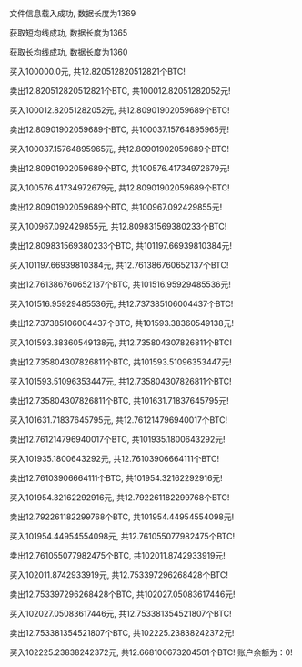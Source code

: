 文件信息载入成功, 数据长度为1369

获取短均线成功, 数据长度为1365

获取长均线成功, 数据长度为1360

买入100000.0元, 共12.820512820512821个BTC!

卖出12.820512820512821个BTC, 共100012.82051282052元!

买入100012.82051282052元, 共12.80901902059689个BTC!

卖出12.80901902059689个BTC, 共100037.15764895965元!

买入100037.15764895965元, 共12.80901902059689个BTC!

卖出12.80901902059689个BTC, 共100576.41734972679元!

买入100576.41734972679元, 共12.80901902059689个BTC!

卖出12.80901902059689个BTC, 共100967.092429855元!

买入100967.092429855元, 共12.809831569380233个BTC!

卖出12.809831569380233个BTC, 共101197.66939810384元!

买入101197.66939810384元, 共12.761386760652137个BTC!

卖出12.761386760652137个BTC, 共101516.95929485536元!

买入101516.95929485536元, 共12.737385106004437个BTC!

卖出12.737385106004437个BTC, 共101593.38360549138元!

买入101593.38360549138元, 共12.735804307826811个BTC!

卖出12.735804307826811个BTC, 共101593.51096353447元!

买入101593.51096353447元, 共12.735804307826811个BTC!

卖出12.735804307826811个BTC, 共101631.71837645795元!

买入101631.71837645795元, 共12.761214796940017个BTC!

卖出12.761214796940017个BTC, 共101935.1800643292元!

买入101935.1800643292元, 共12.76103906664111个BTC!

卖出12.76103906664111个BTC, 共101954.32162292916元!

买入101954.32162292916元, 共12.792261182299768个BTC!

卖出12.792261182299768个BTC, 共101954.44954554098元!

买入101954.44954554098元, 共12.761055077982475个BTC!

卖出12.761055077982475个BTC, 共102011.8742933919元!

买入102011.8742933919元, 共12.753397296268428个BTC!

卖出12.753397296268428个BTC, 共102027.05083617446元!

买入102027.05083617446元, 共12.753381354521807个BTC!

卖出12.753381354521807个BTC, 共102225.23838242372元!

买入102225.23838242372元, 共12.668100673204501个BTC!
账户余额为：0!
